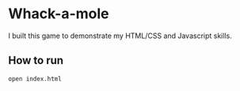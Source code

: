 # Whack-a-mole
I built this game to demonstrate my HTML/CSS and Javascript skills.

## How to run
```open index.html```